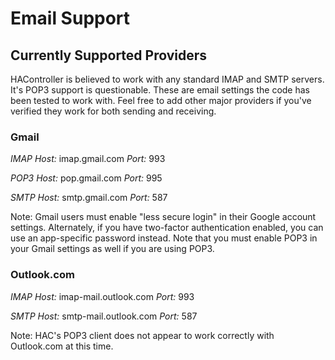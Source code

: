 # Email Support

## Currently Supported Providers

HAController is believed to work with any standard IMAP and SMTP servers. It's POP3 support is questionable. These are email settings the code has been tested to work with. Feel free to add other major providers if you've verified they work for both sending and receiving.

### Gmail

_IMAP Host:_ imap.gmail.com _Port:_ 993

_POP3 Host:_ pop.gmail.com _Port:_ 995

_SMTP Host:_ smtp.gmail.com _Port:_ 587

Note: Gmail users must enable "less secure login" in their Google account settings. Alternately, if you have two-factor authentication enabled, you can use an app-specific password instead. Note that you must enable POP3 in your Gmail settings as well if you are using POP3.

### Outlook.com

_IMAP Host:_ imap-mail.outlook.com _Port:_ 993

_SMTP Host:_ smtp-mail.outlook.com _Port:_ 587

Note: HAC's POP3 client does not appear to work correctly with Outlook.com at this time.
